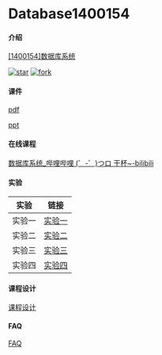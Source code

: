 # Database1400154

#### 介绍

[[1400154]数据库系统](https://gitee.com/lkljty/Database1400154)



[![star](https://gitee.com/lkljty/Database1400154/badge/star.svg?theme=dark)](https://gitee.com/lkljty/Database1400154/stargazers)
[![fork](https://gitee.com/lkljty/Database1400154/badge/fork.svg?theme=dark)](https://gitee.com/lkljty/Database1400154/members)

#### 课件

[pdf](./课件/pdf)

[ppt](./课件/ppt)

#### 在线课程

[数据库系统_哔哩哔哩 (゜-゜)つロ 干杯~-bilibili](https://www.bilibili.com/video/BV1rv4y1Z7ca)

#### 实验

| 实验   | 链接                       |
| ------ | -------------------------- |
| 实验一 | [实验一](./实验/实验一.md) |
| 实验二 | [实验二](./实验/实验二.md) |
| 实验三 | [实验三](./实验/实验三.md) |
| 实验四 | [实验四](./实验/实验四.md) |

#### 课程设计

[课程设计](./课程设计/project.md)

#### FAQ

[FAQ](./FAQ/FAQ.md)